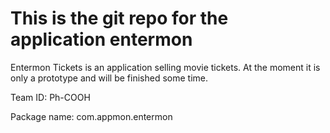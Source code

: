 # This is the git repo for the application entermon

Entermon Tickets is an application selling movie tickets. At the moment it is only a prototype and will be finished some time.

Team ID: Ph-COOH

Package name: com.appmon.entermon
